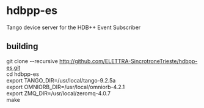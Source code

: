 # hdbpp-es
Tango device server for the HDB++ Event Subscriber 

## building
git clone --recursive http://github.com/ELETTRA-SincrotroneTrieste/hdbpp-es.git  
cd hdbpp-es  
export TANGO_DIR=/usr/local/tango-9.2.5a  
export OMNIORB_DIR=/usr/local/omniorb-4.2.1  
export ZMQ_DIR=/usr/local/zeromq-4.0.7  
make
